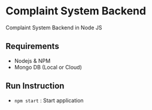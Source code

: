# Complaint System Backend
Complaint System Backend in Node JS

## Requirements
- Nodejs & NPM
- Mongo DB (Local or Cloud)

## Run Instruction
- `npm start` : Start application

<!-- ## Run Instructions
- Open cmd / terminal
- Install dependencies by running command `npm ci` or `npm install`
- Supported commands
- `npm start` : Start application with debug mode (It supports hot restart)
- `npm stop` : To stop the running application
- `npm run deploy` : To run application in production mode (Will work on all CPU with multithreading support)
- `npm run kill` : To stop the app and delete deployments
- `npm run logs` : To view logs
- `npm run monitor` : Monitor the resource usage by app and performance
- `npm run restart` : Restart all deployed apps
- `npm run list` : It will list down all the deployed apps -->
